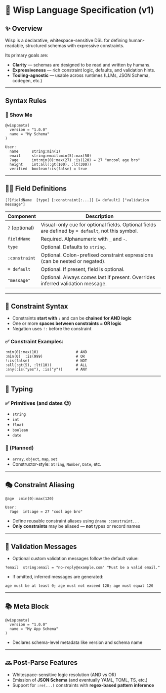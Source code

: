 # 🧚 Wisp Language Specification (v1)

## ✨ Overview

Wisp is a declarative, whitespace-sensitive DSL for defining human-readable, structured schemas with expressive constraints.

Its primary goals are:

- **Clarity** — schemas are designed to be read and written by humans.  
- **Expressiveness** — rich constraint logic, defaults, and validation hints.  
- **Tooling-agnostic** — usable across runtimes (LLMs, JSON Schema, codegen, etc.)

---

## Syntax Rules

### 🧐 Show Me

```wisp
@wisp:meta(
  version = "1.0.0"
  name = "My Schema"
)

User:
  name      string:min(1)
  email     string:email:min(5):max(50)
  ?age      int:min(0):max(27) :is(120) = 27 "uncool age bro"
  height    int:all(:gt(100), :lt(300))
  verified  boolean!:is(false) = true
```

---

## 🧑‍💻 Field Definitions

```text
[?]fieldName  [type] [:constraint[:...]] [= default] ["validation message"]
```

| Component       | Description |
|----------------|-------------|
| `?` (optional) | Visual-only cue for optional fields. Optional fields are defined by `= default`, not this symbol. |
| `fieldName`    | Required. Alphanumeric with `_` and `-`. |
| `type`         | Optional. Defaults to `string`. |
| `:constraint`  | Optional. Colon-prefixed constraint expressions (can be nested or negated). |
| `= default`    | Optional. If present, field is optional. |
| `"message"`    | Optional. Always comes last if present. Overrides inferred validation message. |

---

## 🔗 Constraint Syntax

- Constraints **start with `:`** and can be **chained for AND logic**
- One or more **spaces between constraints = OR logic**
- Negation uses `!:` before the constraint

### ✅ Constraint Examples:

```wisp
:min(0):max(10)                 # AND
:min(0)  :is(999)               # OR
!:is(false)                     # NOT
:all(:gt(5), :lt(10))           # ALL
:any(:is("yes"), :is("y"))      # ANY
```

---

## 🧬 Typing

### ✅ Primitives (and dates 😉)

- `string`
- `int`
- `float`
- `boolean`
- `date`

### 🚧 (Planned)

- `array`, `object`, `map`, `set`
- Constructor-style: `String`, `Number`, `Date`, etc.

---

## 🎭 Constraint Aliasing

```wisp
@age  :min(0):max(120)

User:
  ?age  int:age = 27 "cool age bro"
```

- Define reusable constraint aliases using `@name :constraint...`
- **Only constraints** may be aliased — **not** types or record names

---

## 💬 Validation Messages

- Optional custom validation messages follow the default value:

```wisp
?email  string:email = "no-reply@example.com" "Must be a valid email."
```

- If omitted, inferred messages are generated:

```text
age must be at least 0; age must not exceed 120; age must equal 120
```

---

## 📚 Meta Block

```wisp
@wisp:meta(
  version = "1.0.0"
  name = "My App Schema"
)
```

- Declares schema-level metadata like version and schema name

---

## 🔜 Post-Parse Features

- Whitespace-sensitive logic resolution (AND vs OR)
- Emission of **JSON Schema** (and eventually YAML, TOML, TS, etc.)
- Support for `:re(...)` constraints with **regex-based pattern inference**
